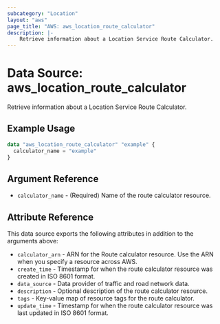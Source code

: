 ```yaml
---
subcategory: "Location"
layout: "aws"
page_title: "AWS: aws_location_route_calculator"
description: |-
    Retrieve information about a Location Service Route Calculator.
---
```


# Data Source: aws_location_route_calculator

Retrieve information about a Location Service Route Calculator.

## Example Usage

```terraform
data "aws_location_route_calculator" "example" {
  calculator_name = "example"
}
```

## Argument Reference

* `calculator_name` - (Required) Name of the route calculator resource.

## Attribute Reference

This data source exports the following attributes in addition to the arguments above:

* `calculator_arn` - ARN for the Route calculator resource. Use the ARN when you specify a resource across AWS.
* `create_time` - Timestamp for when the route calculator resource was created in ISO 8601 format.
* `data_source` - Data provider of traffic and road network data.
* `description` - Optional description of the route calculator resource.
* `tags` - Key-value map of resource tags for the route calculator.
* `update_time` - Timestamp for when the route calculator resource was last updated in ISO 8601 format.
